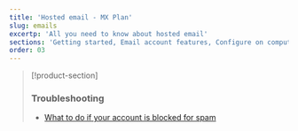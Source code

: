 ```yaml
---
title: 'Hosted email - MX Plan'
slug: emails
excertp: 'All you need to know about hosted email'
sections: 'Getting started, Email account features, Configure on computer, Configure on smartphone, Configure an email service, Diagnostic, Troubleshooting'
order: 03
---
```


> [!product-section]
>
> ### Troubleshooting
>
> - [What to do if your account is blocked for spam](https://docs.ovh.com/gb/en/microsoft-collaborative-solutions/blocked-for-spam/)
>
